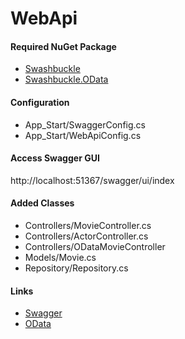 # WebApi

#### Required NuGet Package
* [Swashbuckle](https://www.nuget.org/packages/Swashbuckle)
* [Swashbuckle.OData](https://www.nuget.org/packages/Swashbuckle.OData/4.0.0-beta2)

#### Configuration
* App_Start/SwaggerConfig.cs
* App_Start/WebApiConfig.cs

#### Access Swagger GUI
http://localhost:51367/swagger/ui/index

#### Added Classes
* Controllers/MovieController.cs
* Controllers/ActorController.cs
* Controllers/ODataMovieController
* Models/Movie.cs
* Repository/Repository.cs

#### Links
* [Swagger](https://swagger.io/)
* [OData](https://docs.microsoft.com/en-us/aspnet/web-api/overview/odata-support-in-aspnet-web-api/odata-v4/create-an-odata-v4-endpoint)
